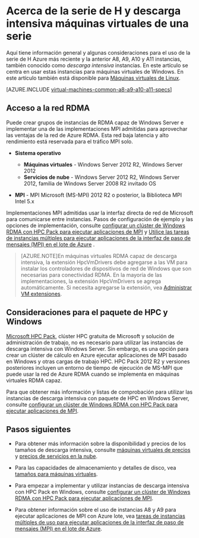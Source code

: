 <properties
 pageTitle="Acerca de máquinas virtuales de descarga intensiva con Windows | Microsoft Azure"
 description="Obtener información general y consideraciones sobre el uso de los tamaños de descarga intensiva H serie y A8, A9, A10 y A11 Azure para servicios de máquinas virtuales de Windows y la nube"
 services="virtual-machines-windows, cloud-services"
 documentationCenter=""
 authors="dlepow"
 manager="timlt"
 editor=""
 tags="azure-resource-manager,azure-service-management"/>
<tags
ms.service="virtual-machines-windows"
 ms.devlang="na"
 ms.topic="article"
 ms.tgt_pltfrm="vm-windows"
 ms.workload="infrastructure-services"
 ms.date="09/21/2016"
 ms.author="danlep"/>

# <a name="about-h-series-and-compute-intensive-a-series-vms"></a>Acerca de la serie de H y descarga intensiva máquinas virtuales de una serie

Aquí tiene información general y algunas consideraciones para el uso de la serie de H Azure más reciente y la anterior A8, A9, A10 y A11 instancias, también conocido como *descarga intensiva* instancias. En este artículo se centra en usar estas instancias para máquinas virtuales de Windows. En este artículo también está disponible para [Máquinas virtuales de Linux](virtual-machines-linux-a8-a9-a10-a11-specs.md).


[AZURE.INCLUDE [virtual-machines-common-a8-a9-a10-a11-specs](../../includes/virtual-machines-common-a8-a9-a10-a11-specs.md)]

## <a name="access-to-the-rdma-network"></a>Acceso a la red RDMA

Puede crear grupos de instancias de RDMA capaz de Windows Server e implementar una de las implementaciones MPI admitidas para aprovechar las ventajas de la red de Azure RDMA. Esta red baja latencia y alto rendimiento está reservada para el tráfico MPI solo.

* **Sistema operativo**
    * **Máquinas virtuales** - Windows Server 2012 R2, Windows Server 2012
    * **Servicios de nube** - Windows Server 2012 R2, Windows Server 2012, familia de Windows Server 2008 R2 invitado OS

* **MPI** - MPI Microsoft (MS-MPI) 2012 R2 o posterior, la Biblioteca MPI Intel 5.x

Implementaciones MPI admitidas usar la interfaz directa de red de Microsoft para comunicarse entre instancias. Pasos de configuración de ejemplo y las opciones de implementación, consulte [configurar un clúster de Windows RDMA con HPC Pack para ejecutar aplicaciones de MPI](virtual-machines-windows-classic-hpcpack-rdma-cluster.md) y [Utilice las tareas de instancias múltiples para ejecutar aplicaciones de la interfaz de paso de mensajes (MPI) en el lote de Azure](../batch/batch-mpi.md) .


>[AZURE.NOTE]En máquinas virtuales RDMA capaz de descarga intensiva, la extensión HpcVmDrivers debe agregarse a las VM para instalar los controladores de dispositivos de red de Windows que son necesarias para conectividad RDMA. En la mayoría de las implementaciones, la extensión HpcVmDrivers se agrega automáticamente. Si necesita agregarse la extensión, vea [Administrar VM extensiones](virtual-machines-windows-classic-manage-extensions.md).

## <a name="considerations-for-hpc-pack-and-windows"></a>Consideraciones para el paquete de HPC y Windows

[Microsoft HPC Pack](https://technet.microsoft.com/library/jj899572.aspx), clúster HPC gratuita de Microsoft y solución de administración de trabajo, no es necesario para utilizar las instancias de descarga intensiva con Windows Server. Sin embargo, es una opción para crear un clúster de cálculo en Azure ejecutar aplicaciones de MPI basado en Windows y otras cargas de trabajo HPC. HPC Pack 2012 R2 y versiones posteriores incluyen un entorno de tiempo de ejecución de MS-MPI que puede usar la red de Azure RDMA cuando se implementa en máquinas virtuales RDMA capaz.

Para que obtener más información y listas de comprobación para utilizar las instancias de descarga intensiva con paquete de HPC en Windows Server, consulte [configurar un clúster de Windows RDMA con HPC Pack para ejecutar aplicaciones de MPI](virtual-machines-windows-classic-hpcpack-rdma-cluster.md).




## <a name="next-steps"></a>Pasos siguientes

* Para obtener más información sobre la disponibilidad y precios de los tamaños de descarga intensiva, consulte [máquinas virtuales de precios](https://azure.microsoft.com/pricing/details/virtual-machines/#Windows) y [precios de servicios en la nube](https://azure.microsoft.com/pricing/details/cloud-services/).

* Para las capacidades de almacenamiento y detalles de disco, vea [tamaños para máquinas virtuales](virtual-machines-linux-sizes.md).

* Para empezar a implementar y utilizar instancias de descarga intensiva con HPC Pack en Windows, consulte [configurar un clúster de Windows RDMA con HPC Pack para ejecutar aplicaciones de MPI](virtual-machines-windows-classic-hpcpack-rdma-cluster.md).

* Para obtener información sobre el uso de instancias A8 y A9 para ejecutar aplicaciones de MPI con Azure lote, vea [tareas de instancias múltiples de uso para ejecutar aplicaciones de la interfaz de paso de mensajes (MPI) en el lote de Azure](../batch/batch-mpi.md).
